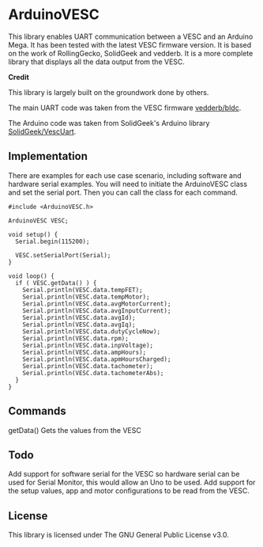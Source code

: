 # ArduinoVESC

This library enables UART communication between a VESC and an Arduino Mega. It has been tested with the latest VESC firmware version. It is based on the work of RollingGecko, SolidGeek and vedderb. It is a more complete library that displays all the data output from the VESC.

**Credit**

This library is largely built on the groundwork done by others.

The main UART code was taken from the VESC firmware [vedderb/bldc](https://github.com/vedderb/bldc).

The Arduino code was taken from SolidGeek's Arduino library [SolidGeek/VescUart](https://github.com/SolidGeek/VescUart).

## Implementation

There are examples for each use case scenario, including software and hardware serial examples. You will need to initiate the ArduinoVESC class and set the serial port. Then you can call the class for each command.

```
#include <ArduinoVESC.h>

ArduinoVESC VESC;

void setup() {
  Serial.begin(115200);

  VESC.setSerialPort(Serial);
}

void loop() {
  if ( VESC.getData() ) {
    Serial.println(VESC.data.tempFET);
	Serial.println(VESC.data.tempMotor);
	Serial.println(VESC.data.avgMotorCurrent);
	Serial.println(VESC.data.avgInputCurrent);
	Serial.println(VESC.data.avgId);
	Serial.println(VESC.data.avgIq);
    Serial.println(VESC.data.dutyCycleNow);
	Serial.println(VESC.data.rpm);
	Serial.println(VESC.data.inpVoltage);
	Serial.println(VESC.data.ampHours);
	Serial.println(VESC.data.apmHoursCharged);
	Serial.println(VESC.data.tachometer);
	Serial.println(VESC.data.tachometerAbs);
  }
}
```

## Commands

getData() Gets the values from the VESC

## Todo

Add support for software serial for the VESC so hardware serial can be used for Serial Monitor, this would allow an Uno to be used.
Add support for the setup values, app and motor configurations to be read from the VESC.

## License

This library is licensed under The GNU General Public License v3.0.
